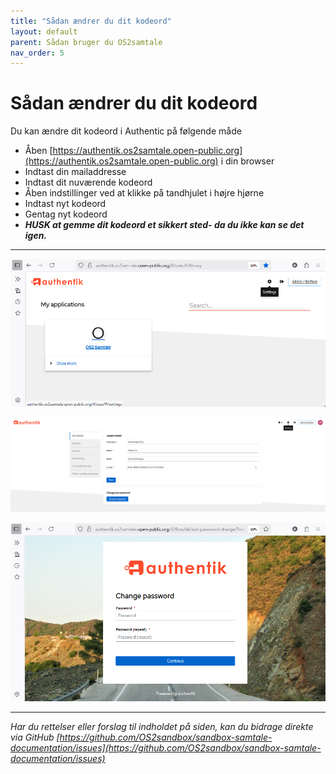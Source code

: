 ```yaml
---
title: "Sådan ændrer du dit kodeord"
layout: default
parent: Sådan bruger du OS2samtale  
nav_order: 5
---
```


# **Sådan ændrer du dit kodeord**

Du kan ændre dit kodeord i Authentic på følgende måde
- Åben [https://authentik.os2samtale.open-public.org](https://authentik.os2samtale.open-public.org) i din browser
- Indtast din mailaddresse
- Indtast dit nuværende kodeord
- Åben indstillinger ved at klikke på tandhjulet i højre hjørne
- Indtast nyt kodeord 
- Gentag nyt kodeord
- __*HUSK at gemme dit kodeord et sikkert sted- da du ikke kan se det igen.*__


***
![Skift Kodeord](/assets/authentic_settings.png)

![Åben Indstillinger](/assets/skift_PW.png)

![Åben Indstillinger](/assets/Change_PW2.png)


***

*Har du rettelser eller forslag til indholdet på siden, kan du bidrage direkte via GitHub [https://github.com/OS2sandbox/sandbox-samtale-documentation/issues](https://github.com/OS2sandbox/sandbox-samtale-documentation/issues)*